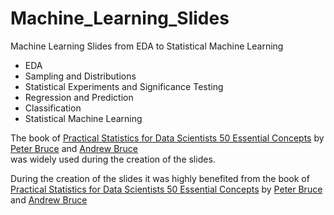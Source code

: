# Machine_Learning_Slides
Machine Learning Slides from EDA to Statistical Machine Learning

- EDA
- Sampling and Distributions
- Statistical Experiments and Significance Testing
- Regression and Prediction
- Classification
- Statistical Machine Learning

The book of [Practical Statistics for Data Scientists 50 Essential Concepts](http://shop.oreilly.com/product/0636920048992.do "oreilly website") by  [Peter Bruce](https://www.oreilly.com/pub/au/6936) and [Andrew Bruce](https://www.oreilly.com/pub/au/6937) <br> was widely used during the creation of the slides.

During the creation of the slides it was highly benefited from the book of <br> [Practical Statistics for Data Scientists 50 Essential Concepts](http://shop.oreilly.com/product/0636920048992.do "oreilly website") by  [Peter Bruce](https://www.oreilly.com/pub/au/6936) and [Andrew Bruce](https://www.oreilly.com/pub/au/6937)
